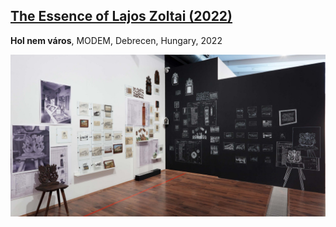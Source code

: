 ## [The Essence of Lajos Zoltai (2022)](/c/projects/Zoltai_2022)
**Hol nem város**, MODEM, Debrecen, Hungary, 2022

<a href="/c/projects/Zoltai_2022">

![md.full](Zoltai_2022/zoltai02.jpg)

</a>